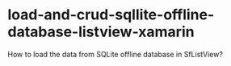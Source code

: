 # load-and-crud-sqllite-offline-database-listview-xamarin
How to load the data from SQLite offline database in SfListView?
